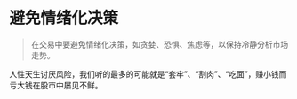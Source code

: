 # 避免情绪化决策

> 在交易中要避免情绪化决策，如贪婪、恐惧、焦虑等，以保持冷静分析市场走势。

人性天生讨厌风险，我们听的最多的可能就是“套牢”、“割肉”、“吃面”，赚小钱而亏大钱在股市中屡见不鲜。